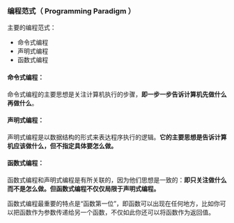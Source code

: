 ### 编程范式（ Programming Paradigm ）

主要的编程范式：

- 命令式编程
- 声明式编程
- 函数式编程

####  **命令式编程：** 

 命令式编程的主要思想是关注计算机执行的步骤，**即一步一步告诉计算机先做什么再做什么**。 

####  **声明式编程：** 

 声明式编程是以数据结构的形式来表达程序执行的逻辑。**它的主要思想是告诉计算机应该做什么，但不指定具体要怎么做。** 

####  **函数式编程：** 

函数式编程和声明式编程是有所关联的，因为他们思想是一致的：**即只关注做什么而不是怎么做。但函数式编程不仅仅局限于声明式编程。**

函数式编程最重要的特点是“函数第一位”，即函数可以出现在任何地方，比如你可以把函数作为参数传递给另一个函数，不仅如此你还可以将函数作为返回值。